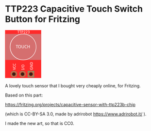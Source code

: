 # TTP223 Capacitive Touch Switch Button for Fritzing

![Image of a TTP332-based touch sensor. There is a pad labelled "touch" and three terminals for connecting positive, negative (ground), and signal wires.](https://raw.githubusercontent.com/rbricheno/rbricheno-fritzing-parts/main/TTP223/ttp223.png)

A lovely touch sensor that I bought very cheaply online, for Fritzing.

Based on this part:

https://fritzing.org/projects/capacitive-sensor-with-ttp223b-chip

(which is CC-BY-SA 3.0, made by adrirobot https://www.adrirobot.it/ ).

I made the new art, so that is CC0.
